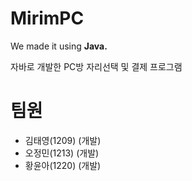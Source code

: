 # MirimPC
We made it using **Java.**

자바로 개발한 PC방 자리선택 및 결제 프로그램

# 팀원
- 김태영(1209) (개발)
- 오정민(1213) (개발)
- 황윤아(1220) (개발)
